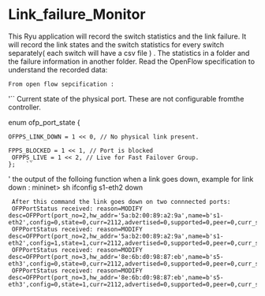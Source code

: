 # Link_failure_Monitor



This Ryu application  will record the switch statistics and the link failure.
It will record the link states and the switch statistics for every switch separately( each switch will have a csv file ) . The statistics in a folder and the failure information in another folder.
Read the OpenFlow specification to understand the recorded data:



    From open flow sepcification : 
    
'`` Current state of the physical port. These are not configurable fromthe controller. 

   enum ofp_port_state {
   
    OFPPS_LINK_DOWN = 1 << 0, // No physical link present. 
    
    FPPS_BLOCKED = 1 << 1, // Port is blocked 
     OFPPS_LIVE = 1 << 2, // Live for Fast Failover Group. 
    };   ``
    
'
     the output of the folloing function when a link goes down, 
     example for link down :
     mininet> sh  ifconfig s1-eth2 down

     After this command the link goes down on two connnected ports:
     OFPPortStatus received: reason=MODIFY desc=OFPPort(port_no=2,hw_addr='5a:b2:00:89:a2:9a',name=b's1-eth2',config=0,state=0,curr=2112,advertised=0,supported=0,peer=0,curr_speed=10000000,max_speed=0)
     OFPPortStatus received: reason=MODIFY desc=OFPPort(port_no=2,hw_addr='5a:b2:00:89:a2:9a',name=b's1-eth2',config=1,state=1,curr=2112,advertised=0,supported=0,peer=0,curr_speed=10000000,max_speed=0)
     OFPPortStatus received: reason=MODIFY desc=OFPPort(port_no=3,hw_addr='8e:6b:d0:98:87:eb',name=b's5-eth3',config=0,state=0,curr=2112,advertised=0,supported=0,peer=0,curr_speed=10000000,max_speed=0)
     OFPPortStatus received: reason=MODIFY desc=OFPPort(port_no=3,hw_addr='8e:6b:d0:98:87:eb',name=b's5-eth3',config=0,state=1,curr=2112,advertised=0,supported=0,peer=0,curr_speed=10000000,max_speed=0)

   

   
